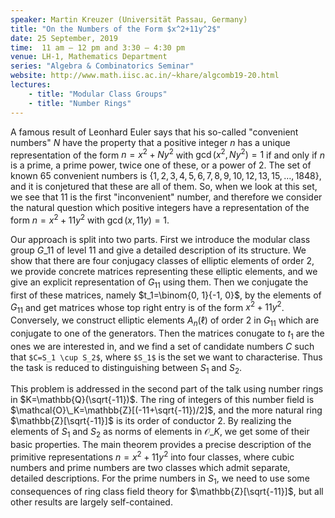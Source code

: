 ```yaml
---
speaker: Martin Kreuzer (Universität Passau, Germany)
title: "On the Numbers of the Form $x^2+11y^2$"
date: 25 September, 2019
time:  11 am – 12 pm and 3:30 – 4:30 pm 
venue: LH-1, Mathematics Department
series: "Algebra & Combinatorics Seminar"
website: http://www.math.iisc.ac.in/~khare/algcomb19-20.html
lectures:
    - title: "Modular Class Groups"
    - title: "Number Rings"
---
```


A famous result of Leonhard Euler says that his so-called "convenient numbers" $N$
have the property that a positive integer $n$ has a unique representation of the form
$n=x^2+Ny^2$ with $\gcd(x^2,Ny^2)=1$ if and only if $n$ is a prime, a prime power,
twice one of these, or a power of 2. The set of known 65 convenient numbers is
$\{ 1,2,3,4,5,6,7,8,9,10,12,13,15,\dots,1848 \}$, and it is conjetured that these are all
of them. So, when we look at this set, we see that 11 is the first "inconvenient" number,
and therefore we consider the natural question which positive integers have a
representation of the form $n=x^2+11 y^2$ with $\gcd(x,11y)=1$.

Our approach is split into two parts. First we introduce the modular class group $G\_{11}$
of level 11 and give a detailed description of its structure. We show that there are four
conjugacy classes of elliptic elements of order 2, we provide concrete matrices representing these
elliptic elements, and we give an explicit representation of $G_{11}$ using them.
Then we conjugate the first of these matrices, namely $t_1=\binom{0, 1}{-1, 0}$, by the elements
of $G_{11}$ and get matrices whose top right entry is of the form $x^2+11 y^2$.
Conversely, we construct elliptic elements $A_n(\ell)$ of order 2 in $G_{11}$ which are
conjugate to one of the generators. Then the matrices conugate to $t_1$ are the ones
we are interested in, and we find a set of candidate numbers $C$ such that `$C=S_1 \cup
S_2$`, where `$S_1$` is the set we want to characterise. Thus the task is reduced to distinguishing
between $S_1$ and $S_2$.

This problem is addressed in the second part of the talk using number rings in $K=\mathbb{Q}(\sqrt{-11})$.
The ring of integers of this number field is $\mathcal{O}\_K=\mathbb{Z}[(-11+\sqrt{-11})/2]$, and the more natural ring
$\mathbb{Z}[\sqrt{-11}]$ is its order of conductor 2. By realizing the elements of $S_1$ and $S_2$ as
norms of elements in $\mathcal{O}\_K$, we get some of their basic properties.
The main theorem provides a precise description of the primitive representations
$n=x^2+11 y^2$ into four classes, where cubic numbers and prime numbers are two
classes which admit separate, detailed descriptions. For the prime numbers in $S_1$,
we need to use some consequences of ring class field theory for $\mathbb{Z}[\sqrt{-11}]$,
but all other results are largely self-contained.
